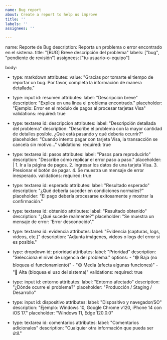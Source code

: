 ```yaml
---
name: Bug report
about: Create a report to help us improve
title: ''
labels: ''
assignees: ''

---
```


name: Reporte de Bug
description: Reporta un problema o error encontrado en el sistema.
title: "[BUG] Breve descripción del problema"
labels: ["bug", "pendiente de revisión"]
assignees: ["tu-usuario-o-equipo"]

body:
  - type: markdown
    attributes:
      value: "Gracias por tomarte el tiempo de reportar un bug. Por favor, completa la información de manera detallada."

  - type: input
    id: resumen
    attributes:
      label: "Descripción breve"
      description: "Explica en una línea el problema encontrado."
      placeholder: "Ejemplo: Error en el módulo de pagos al procesar tarjetas Visa"
    validations:
      required: true

  - type: textarea
    id: descripcion
    attributes:
      label: "Descripción detallada del problema"
      description: "Describe el problema con la mayor cantidad de detalles posible. ¿Qué está pasando y qué debería ocurrir?"
      placeholder: "Cuando intento pagar con tarjeta Visa, la transacción se cancela sin motivo..."
    validations:
      required: true

  - type: textarea
    id: pasos
    attributes:
      label: "Pasos para reproducirlo"
      description: "Describe cómo replicar el error paso a paso."
      placeholder: |
        1. Ir a la página de pagos.
        2. Ingresar los datos de una tarjeta Visa.
        3. Presionar el botón de pagar.
        4. Se muestra un mensaje de error inesperado.
    validations:
      required: true

  - type: textarea
    id: esperado
    attributes:
      label: "Resultado esperado"
      description: "¿Qué debería suceder en condiciones normales?"
      placeholder: "El pago debería procesarse exitosamente y mostrar la confirmación."

  - type: textarea
    id: obtenido
    attributes:
      label: "Resultado obtenido"
      description: "¿Qué sucede realmente?"
      placeholder: "Se muestra un mensaje de error: 'Error desconocido'."

  - type: textarea
    id: evidencia
    attributes:
      label: "Evidencia (capturas, logs, videos, etc.)"
      description: "Adjunta imágenes, videos o logs del error si es posible."

  - type: dropdown
    id: prioridad
    attributes:
      label: "Prioridad"
      description: "Selecciona el nivel de urgencia del problema."
      options:
        - "🟢 Baja (no bloquea el funcionamiento)"
        - "🟡 Media (afecta algunas funciones)"
        - "🔴 Alta (bloquea el uso del sistema)"
    validations:
      required: true

  - type: input
    id: entorno
    attributes:
      label: "Entorno afectado"
      description: "¿Dónde ocurre el problema?"
      placeholder: "Producción / Staging / Desarrollo"

  - type: input
    id: dispositivo
    attributes:
      label: "Dispositivo y navegador/SO"
      description: "Ejemplo: Windows 10, Google Chrome v120, iPhone 14 con iOS 17."
      placeholder: "Windows 11, Edge 120.0.0"

  - type: textarea
    id: comentarios
    attributes:
      label: "Comentarios adicionales"
      description: "Cualquier otra información que pueda ser útil."
